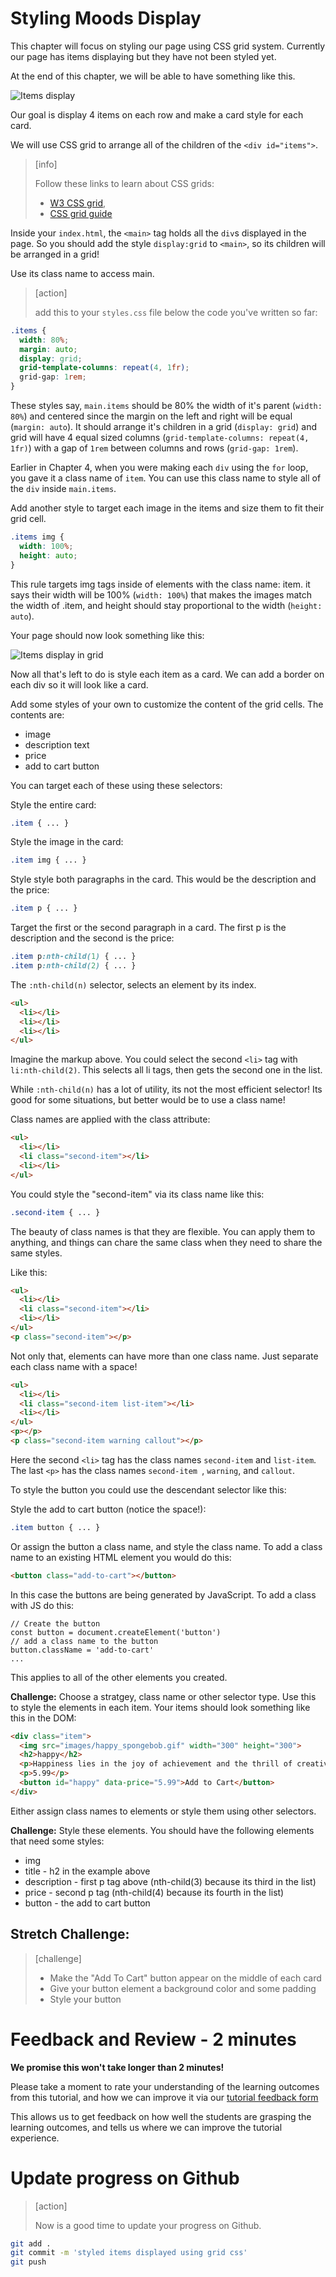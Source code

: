 # Styling Moods Display
This chapter will focus on styling our page using CSS grid system. Currently our page has items displaying but they have not been styled yet.

At the end of this chapter, we will be able to have something like this.

![Items display](assets/01_styling-moods-display_items-display.png "Items Display")

Our goal is display 4 items on each row and make a card style for each card.

We will use CSS grid to arrange all of the children of the `<div id="items">`.

> [info]
>
> Follow these links to learn about CSS grids:
>
> - [W3 CSS grid](https://www.w3schools.com/css/css_grid.asp),
> - [CSS grid guide](https://css-tricks.com/snippets/css/complete-guide-grid/)

Inside your `index.html`, the `<main>` tag holds all the `div`s displayed in the page. So you should add the style `display:grid` to `<main>`, so its children will be arranged in a grid!

Use its class name to access main.

>[action]
>
> add this to your `styles.css` file below the code you've written so far:
>
```css
.items {
  width: 80%;
  margin: auto;
  display: grid;
  grid-template-columns: repeat(4, 1fr);
  grid-gap: 1rem;
}
```

These styles say, `main.items` should be 80% the width of it's parent (`width: 80%`) and centered since the margin on the left and right will be equal (`margin: auto`). It should arrange it's children in a grid (`display: grid`) and grid will have 4 equal sized columns (`grid-template-columns: repeat(4, 1fr)`) with a gap of `1rem` between columns and rows (`grid-gap: 1rem`). 

Earlier in Chapter 4, when you were making each `div` using the `for` loop, you gave it a class name of `item`. You can use this class name to style all of the `div` inside `main.items`.

Add another style to target each image in the items and size them to fit their grid cell.

```CSS
.items img {
  width: 100%;
  height: auto;
}
```

This rule targets img tags inside of elements with the class name: item. it says their width will be 100% (`width: 100%`) that makes the images match the width of .item, and height should stay proportional to the width (`height: auto`). 

Your page should now look something like this:

![Items display in grid](assets/02_styling-moods-display_items-display.png)

Now all that's left to do is style each item as a card.
We can add a border on each div so it will look like a card.

Add some styles of your own to customize the content of the grid cells. The contents are: 

- image
- description text 
- price 
- add to cart button

You can target each of these using these selectors: 

Style the entire card: 

```CSS
.item { ... }
```

Style the image in the card: 

```CSS
.item img { ... }
```

Style style both paragraphs in the card. This would be the description and the price: 

```CSS
.item p { ... }
```

Target the first or the second paragraph in a card. The first p is the description and the second is the price: 

```CSS
.item p:nth-child(1) { ... }
.item p:nth-child(2) { ... }
```

The `:nth-child(n)` selector, selects an element by its index. 

```HTML
<ul>
  <li></li>
  <li></li>
  <li></li>
</ul>
```

Imagine the markup above. You could select the second `<li>` tag with `li:nth-child(2)`. This selects all li tags, then gets the second one in the list. 

While `:nth-child(n)` has a lot of utility, its not the most efficient selector! Its good for some situations, but better would be to use a class name! 

Class names are applied with the class attribute: 

```HTML
<ul>
  <li></li>
  <li class="second-item"></li>
  <li></li>
</ul>
```

You could style the "second-item" via its class name like this: 

```CSS
.second-item { ... }
```

The beauty of class names is that they are flexible. You can apply them to anything, and things can chare the same class when they need to share the same styles. 

Like this: 

```HTML
<ul>
  <li></li>
  <li class="second-item"></li>
  <li></li>
</ul>
<p class="second-item"></p>
```

Not only that, elements can have more than one class name. Just separate each class name with a space! 

```HTML
<ul>
  <li></li>
  <li class="second-item list-item"></li>
  <li></li>
</ul>
<p></p>
<p class="second-item warning callout"></p>
```

Here the second `<li>` tag has the class names `second-item` and `list-item`. The last `<p>` has the class names `second-item `, `warning`, and `callout`. 

To style the button you could use the descendant selector like this: 

Style the add to cart button (notice the space!): 

```CSS
.item button { ... }
```

Or assign the button a class name, and style the class name. To add a class name to an existing HTML element you would do this: 

```HTML
<button class="add-to-cart"></button>
```

In this case the buttons are being generated by JavaScript. To add a class with JS do this: 

```JS
// Create the button
const button = document.createElement('button')
// add a class name to the button
button.className = 'add-to-cart'
...
```

This applies to all of the other elements you created.

**Challenge:** Choose a stratgey, class name or other selector type. Use this to style the elements in each item. Your items should look something like this in the DOM: 

```HTML
<div class="item">
  <img src="images/happy_spongebob.gif" width="300" height="300">
  <h2>happy</h2>
  <p>Happiness lies in the joy of achievement and the thrill of creative effort.</p>
  <p>5.99</p>
  <button id="happy" data-price="5.99">Add to Cart</button>
</div>
```

Either assign class names to elements or style them using other selectors. 

**Challenge:** Style these elements. You should have the following elements that need some styles:

- img
- title - h2 in the example above
- description - first p tag above (nth-child(3) because its third in the list)
- price - second p tag (nth-child(4) because its fourth in the list)
- button - the add to cart button

## Stretch Challenge:

>[challenge]
>
> - Make the "Add To Cart" button appear on the middle of each card
> - Give your button element a background color and some padding
> - Style your button

# Feedback and Review - 2 minutes

**We promise this won't take longer than 2 minutes!**

Please take a moment to rate your understanding of the learning outcomes from this tutorial, and how we can improve it via our [tutorial feedback form](https://forms.gle/BrEWZioQ566MSXMH6)

This allows us to get feedback on how well the students are grasping the learning outcomes, and tells us where we can improve the tutorial experience.

# Update progress on Github

> [action]
>
> Now is a good time to update your progress on Github.
>
```bash
git add .
git commit -m 'styled items displayed using grid css'
git push
```
